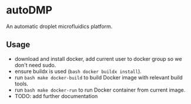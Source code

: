 # autoDMP

An automatic droplet microfluidics platform.

## Usage

- download and install docker, add current user to docker group so we don't need sudo.
- ensure buildx is used (```bash docker buildx install```).
- run ```bash make docker-build``` to build Docker image with relevant build tools.
- run ```bash make docker-run``` to run Docker container from current image.
- TODO: add further documentation
